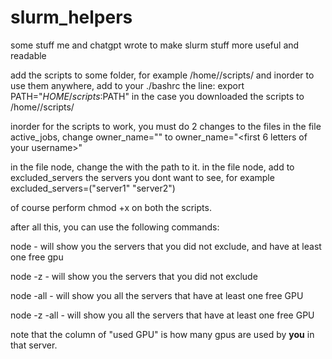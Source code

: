 # slurm_helpers

some stuff me and chatgpt wrote to make slurm stuff more useful and readable

add the scripts to some folder, for example /home/<username>/scripts/
and inorder to use them anywhere, add to your ./bashrc the line:
export PATH="$HOME/scripts:$PATH"
in the case you downloaded the scripts to /home/<username>/scripts/

inorder for the scripts to work, you must do 2 changes to the files
in the file active_jobs, change owner_name="" to owner_name="<first 6 letters of your username>"

in the file node, change the <path to active_jobs script> with the path to it.
in the file node, add to excluded_servers the servers you dont want to see, for example excluded_servers=("server1" "server2")

of course perform chmod +x on both the scripts.

after all this, you can use the following commands:

node - will show you the servers that you did not exclude, and have at least one free gpu

node -z - will show you the servers that you did not exclude

node -all - will show you all the servers that have at least one free GPU

node -z -all - will show you all the servers that have at least one free GPU

note that the column of "used GPU" is how many gpus are used by **you** in that server. 
